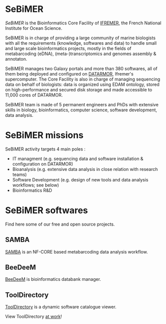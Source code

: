 # SeBiMER 

*SeBiMER* is the Bioinformatics Core Facility of [IFREMER](https://wwz.ifremer.fr/en/), the French National Institute for Ocean Science. 

SeBiMER is in charge of providing a large community of marine biologists with all the requirements (knowledge, softwares and data) to handle small and large scale bioinformatics projects, mostly in the fields of metabarcoding (eDNA), (meta-)transcriptomics and genomes assembly & annotaton.

SeBiMER manages two Galaxy portals and more than 380 softwares, all of them being deployed and configured on [DATARMOR](https://www.top500.org/site/50682), Ifremer's supercomputer. The Core Facility is also in charge of managing sequencing data on behalf of biologists: data is organized using EDAM ontology, stored on high-performance and secured disk storage and made accessible to 11,000 cores of DATARMOR.

SeBiMER team is made of 5 permanent engineers and PhDs with extensive skills in biology, bioinformatics, computer science, software development, data analysis.

# SeBiMER missions

SeBiMER activity targets 4 main poles : 
- IT managment (e.g. sequencing data and software installation & configuration on DATARMOR)
- Bioanalysis (e.g. extensive data analysis in close relation with research teams)
- Software Development (e.g. design of new tools and data analysis workflows; see below)
- Bioinformatics R&D

# SeBiMER softwares

Find here some of our free and open source projects.

## SAMBA

[SAMBA](https://github.com/ifremer-bioinformatics/samba) is an NF-CORE based metabarcoding data analysis workflow.

## BeeDeeM

[BeeDeeM](https://github.com/ifremer-bioinformatics/BeeDeeM) is bioinformatics databank manager.

## ToolDirectory

[ToolDirectory](https://github.com/ifremer-bioinformatics/ToolDirectory) is a dynamic software catalogue viewer.

View ToolDirectory [at work](./ToolDirectorySample)!


